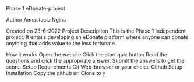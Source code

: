 Phase 1 eDonate-project

Author
Annastacia Ngina

Created on 23-6-2022
Project Description
This is the Phase 1 Independent project. It entails developing an eDonate platform where anyone can donate anything that adds value to the less fortunate.

How it works
Open the website
Click the start quiz button
Read the questions and click the appropriate answer.
Submit the answers to get the score.
Setup Requirements
Git
Web-browser or your choice
Github
Setup Installation
Copy the github url
Clone to y